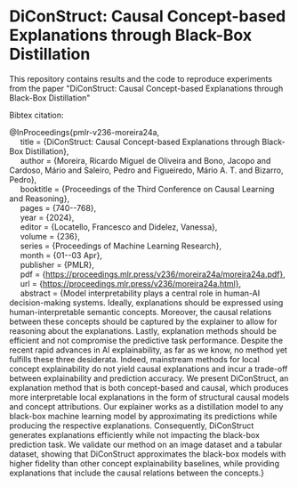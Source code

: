 # DiConStruct: Causal Concept-based Explanations through Black-Box Distillation

This repository contains results and the code to reproduce experiments from the paper "DiConStruct: Causal Concept-based Explanations through Black-Box Distillation"


Bibtex citation:

@InProceedings{pmlr-v236-moreira24a, \
&nbsp;&nbsp;&nbsp;&nbsp; title = 	 {DiConStruct: Causal Concept-based Explanations through Black-Box Distillation}, \
&nbsp;&nbsp;&nbsp;&nbsp; author =       {Moreira, Ricardo Miguel de Oliveira and Bono, Jacopo and Cardoso, Mário and Saleiro, Pedro and Figueiredo, Mário A. T. and Bizarro, Pedro}, \
&nbsp;&nbsp;&nbsp;&nbsp; booktitle = 	 {Proceedings of the Third Conference on Causal Learning and Reasoning}, \
&nbsp;&nbsp;&nbsp;&nbsp; pages = 	 {740--768}, \
&nbsp;&nbsp;&nbsp;&nbsp; year = 	 {2024}, \
&nbsp;&nbsp;&nbsp;&nbsp; editor = 	 {Locatello, Francesco and Didelez, Vanessa}, \
&nbsp;&nbsp;&nbsp;&nbsp; volume = 	 {236},\
&nbsp;&nbsp;&nbsp;&nbsp; series = 	 {Proceedings of Machine Learning Research}, \
&nbsp;&nbsp;&nbsp;&nbsp; month = 	 {01--03 Apr}, \
&nbsp;&nbsp;&nbsp;&nbsp; publisher =    {PMLR}, \
&nbsp;&nbsp;&nbsp;&nbsp; pdf = 	 {https://proceedings.mlr.press/v236/moreira24a/moreira24a.pdf}, \
&nbsp;&nbsp;&nbsp;&nbsp; url = 	 {https://proceedings.mlr.press/v236/moreira24a.html}, \
&nbsp;&nbsp;&nbsp;&nbsp; abstract = 	 {Model interpretability plays a central role in human-AI decision-making systems. Ideally, explanations should be expressed using human-interpretable semantic concepts. Moreover, the causal relations between these concepts should be captured by the explainer to allow for reasoning about the explanations. Lastly, explanation methods should be efficient and not compromise the predictive task performance. Despite the recent rapid advances in AI explainability, as far as we know, no method yet fulfills these three desiderata. Indeed, mainstream methods for local concept explainability do not yield causal explanations and incur a trade-off between explainability and prediction accuracy. We present DiConStruct, an explanation method that is both concept-based and causal, which produces more interpretable local explanations in the form of structural causal models and concept attributions. Our explainer works as a distillation model to any black-box machine learning model by approximating its predictions while producing the respective explanations. Consequently, DiConStruct generates explanations efficiently while not impacting the black-box prediction task. We validate our method on an image dataset and a tabular dataset, showing that DiConStruct approximates the black-box models with higher fidelity than other concept explainability baselines, while providing explanations that include the causal relations between the concepts.}
